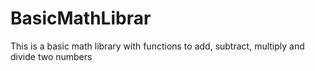# BasicMathLibrar

This is a basic math library with functions to add, subtract, multiply and divide two numbers



